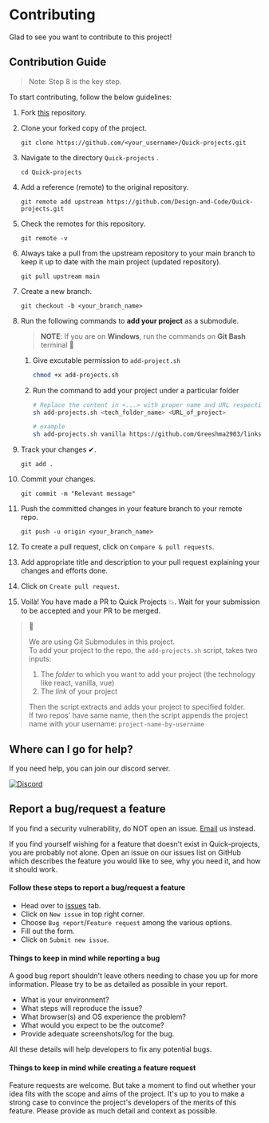 # Contributing

Glad to see you want to contribute to this project!

## Contribution Guide

> Note: Step 8 is the key step.

To start contributing, follow the below guidelines:

1. Fork [this](https://github.com/Design-and-Code/Quick-projects) repository.

2. Clone your forked copy of the project.

   ```
   git clone https://github.com/<your_username>/Quick-projects.git
   ```

3. Navigate to the directory `Quick-projects` .

   ```
   cd Quick-projects
   ```

4. Add a reference (remote) to the original repository.

   ```
   git remote add upstream https://github.com/Design-and-Code/Quick-projects.git
   ```

5. Check the remotes for this repository.

   ```
   git remote -v
   ```

6. Always take a pull from the upstream repository to your main branch to keep it up to date with the main project (updated repository).

   ```
   git pull upstream main
   ```

7. Create a new branch.

   ```
   git checkout -b <your_branch_name>
   ```

8. Run the following commands to **add your project** as a submodule.

   > **NOTE**: If you are on **Windows**, run the commands on **Git Bash** terminal 📝

    1. Give excutable permission to `add-project.sh`
    
          ```bash
          chmod +x add-projects.sh
          ```
    
    2. Run the command to add your project under a particular folder
      
        ```bash
        # Replace the content in <...> with proper name and URL respectively
        sh add-projects.sh <tech_folder_name> <URL_of_project>

        # example
        sh add-projects.sh vanilla https://github.com/Greeshma2903/links-card
        ```

9. Track your changes ✔.

   ```
   git add .
   ```

10. Commit your changes.

    ```
    git commit -m "Relevant message"
    ```

11. Push the committed changes in your feature branch to your remote repo.

    ```
    git push -u origin <your_branch_name>
    ```

12. To create a pull request, click on `Compare & pull requests`.

13. Add appropriate title and description to your pull request explaining your changes and efforts done.

14. Click on `Create pull request`.

15. Voilà! You have made a PR to Quick Projects 💥. Wait for your submission to be accepted and your PR to be merged.


> 📝  
> 
> We are using Git Submodules in this project. <br> 
> To add your project to the repo, the `add-projects.sh` script, takes two inputs: 
> 1. The *folder* to which you want to add your project (the technology like react, vanilla, vue)
> 2. The *link* of your project
> 
> Then the script extracts and adds your project to specified folder. <br>
> If two repos' have same name, then the script appends the project name with your username: `project-name-by-username`


## Where can I go for help?

If you need help, you can join our discord server.

<p>
   <a href="https://discord.gg/druweDMn3s">
     <img alt="Discord" src="https://img.shields.io/badge/Discord-7289DA?style=for-the-badge&logo=discord&logoColor=white"> 
   </a>
</p>

## Report a bug/request a feature

If you find a security vulnerability, do NOT open an issue. [Email](mailto:designandcode.community@gmail.com) us instead.

If you find yourself wishing for a feature that doesn't exist in Quick-projects, you are probably not alone. Open an issue on our issues list on GitHub which describes
the feature you would like to see, why you need it, and how it should work.

#### Follow these steps to report a bug/request a feature

- Head over to [issues](https://github.com/Design-and-Code/Quick-projects/issues) tab.
- Click on `New issue` in top right corner.
- Choose `Bug report`/`Feature request` among the various options.
- Fill out the form.
- Click on `Submit new issue`.

#### Things to keep in mind while reporting a bug

A good bug report shouldn't leave others needing to chase you up for more information.
Please try to be as detailed as possible in your report.

- What is your environment?
- What steps will reproduce the issue?
- What browser(s) and OS experience the problem?
- What would you expect to be the outcome?
- Provide adequate screenshots/log for the bug.

All these details will help developers to fix any potential bugs.

#### Things to keep in mind while creating a feature request

Feature requests are welcome. But take a moment to find out whether your idea fits with the scope and aims of the project.
It's up to you to make a strong case to convince the project's developers of the merits of this feature. Please provide as much detail and context as possible.
